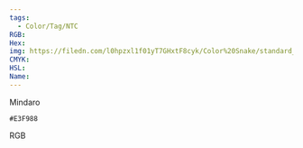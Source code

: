```yaml
---
tags:
  - Color/Tag/NTC
RGB:
Hex:
img: https://filedn.com/l0hpzxl1f01yT7GHxtF8cyk/Color%20Snake/standard_csv_to_svg/E3F988.svg
CMYK:
HSL:
Name:
---
```

Mindaro
```palette
#E3F988
```
RGB
